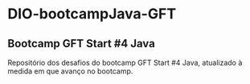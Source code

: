 # DIO-bootcampJava-GFT
## Bootcamp GFT Start #4 Java

Repositório dos desafios do bootcamp GFT Start #4 Java, atualizado à medida em que avanço no bootcamp.
